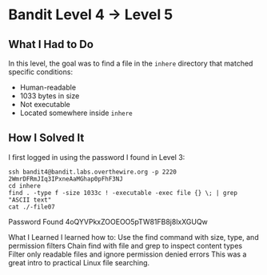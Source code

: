 # Bandit Level 4 → Level 5

## What I Had to Do  
In this level, the goal was to find a file in the `inhere` directory that matched specific conditions:  
- Human-readable  
- 1033 bytes in size  
- Not executable  
- Located somewhere inside `inhere`

## How I Solved It  
I first logged in using the password I found in Level 3:

```
ssh bandit4@bandit.labs.overthewire.org -p 2220
2WmrDFRmJIq3IPxneAaMGhap0pFhF3NJ
cd inhere
find . -type f -size 1033c ! -executable -exec file {} \; | grep "ASCII text"
cat ./-file07
```
Password Found
4oQYVPkxZOOEOO5pTW81FB8j8lxXGUQw

What I Learned
I learned how to:
Use the find command with size, type, and permission filters
Chain find with file and grep to inspect content types
Filter only readable files and ignore permission denied errors
This was a great intro to practical Linux file searching.
